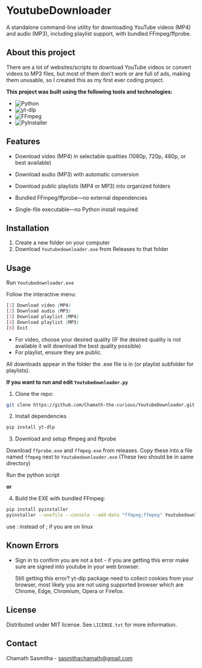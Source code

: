 # YoutubeDownloader
A standalone command-line utility for downloading YouTube videos (MP4) and audio (MP3), including playlist support, with bundled FFmpeg/ffprobe.

## About this project

There are a lot of websites/scripts to download YouTube videos or convert videos to MP3 files, but most of them don't work or are full of ads, making them unusable, so I created this as my first ever coding project.

**This project was built using the following tools and technologies:**

- ![Python](https://img.shields.io/badge/Python-3.10-blue?logo=python&logoColor=white)
- ![yt-dlp](https://img.shields.io/badge/yt--dlp-latest-yellow?logo=youtube&logoColor=white)
- ![FFmpeg](https://img.shields.io/badge/FFmpeg-4.x-green?logo=ffmpeg&logoColor=white)
- ![PyInstaller](https://img.shields.io/badge/PyInstaller-bundler-lightgrey?logo=windows&logoColor=white)

## Features

* Download video (MP4) in selectable qualities (1080p, 720p, 480p, or best available)

* Download audio (MP3) with automatic conversion

* Download public playlists (MP4 or MP3) into organized folders

* Bundled FFmpeg/ffprobe—no external dependencies

* Single-file executable—no Python install required

## Installation 

1. Create a new folder on your computer
2. Download `Youtubedownloader.exe` from Releases to that folder 

## Usage

Run `Youtubedownloader.exe`

Follow the interactive menu:
```scss
[1] Download video (MP4)
[2] Download audio (MP3)
[3] Download playlist (MP4)
[4] Download playlist (MP3)
[0] Exit
```

 - For video, choose your desired quality (IF the desired quality is not available it will download the best quality possible)
 - For playlist, ensure they are public.

All downloads appear in the folder the .exe file is in (or playlist subfolder for playlists).

**If you want to run and edit `Youtubedownloader.py`**

 1. Clone the repo:

```bash
git clone https://github.com/Chamath-the-curious/YoutubeDownloader.git
```
 2. Install dependencies

```bash
pip install yt-dlp
```
 3. Download and setup ffmpeg and ffprobe

 Download `ffprobe.exe` and `ffmpeg.exe` from releases. Copy these into a file named `ffmpeg` next to `Youtubedownloader.exe` (These two should be in same directory)

 Run the python script

 **or**

 4. Build the EXE with bundled FFmpeg:

```bash
pip install pyinstaller
pyinstaller --onefile --console --add-data "ffmpeg;ffmpeg" Youtubedownloader.py
```
use : instead of ; if you are on linux

## Known Errors

- Sign in to confirm you are not a bot - if you are getting this error make sure are signed into youtube in your web browser.

  Still getting this error? yt-dlp package need to collect cookies from your browser, most likely you are not using supported browser which are Chrome, Edge, Chromium, Opera or Firefox. 

## License

Distributed under MIT license. See `LICENSE.txt` for more information.

## Contact

Chamath Sasmitha - [sasmithachamath@gmail.com](mailto:sasmithachamath@gmail.com)

